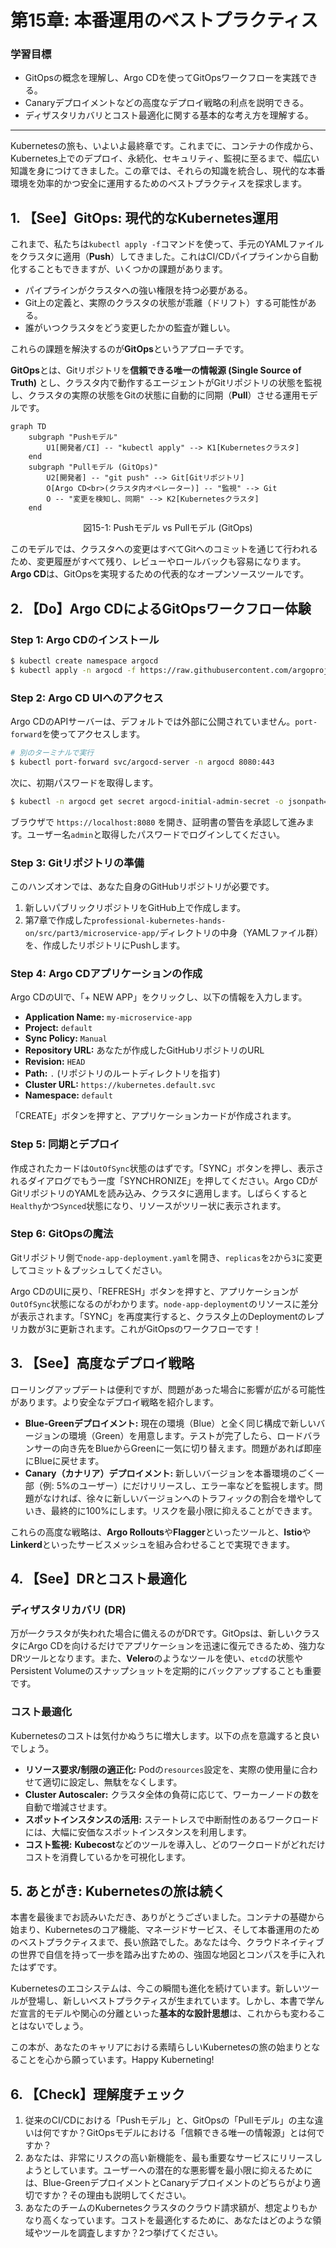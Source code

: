 # 第15章: 本番運用のベストプラクティス

### 学習目標

- GitOpsの概念を理解し、Argo CDを使ってGitOpsワークフローを実践できる。
- Canaryデプロイメントなどの高度なデプロイ戦略の利点を説明できる。
- ディザスタリカバリとコスト最適化に関する基本的な考え方を理解する。

---

Kubernetesの旅も、いよいよ最終章です。これまでに、コンテナの作成から、Kubernetes上でのデプロイ、永続化、セキュリティ、監視に至るまで、幅広い知識を身につけてきました。この章では、それらの知識を統合し、現代的な本番環境を効率的かつ安全に運用するためのベストプラクティスを探求します。

## 1. 【See】GitOps: 現代的なKubernetes運用

これまで、私たちは`kubectl apply -f`コマンドを使って、手元のYAMLファイルをクラスタに適用（**Push**）してきました。これはCI/CDパイプラインから自動化することもできますが、いくつかの課題があります。

- パイプラインがクラスタへの強い権限を持つ必要がある。
- Git上の定義と、実際のクラスタの状態が乖離（ドリフト）する可能性がある。
- 誰がいつクラスタをどう変更したかの監査が難しい。

これらの課題を解決するのが**GitOps**というアプローチです。

**GitOps**とは、Gitリポジトリを**信頼できる唯一の情報源 (Single Source of Truth)** とし、クラスタ内で動作するエージェントがGitリポジトリの状態を監視し、クラスタの実際の状態をGitの状態に自動的に同期（**Pull**）させる運用モデルです。

```mermaid
graph TD
    subgraph "Pushモデル"
        U1[開発者/CI] -- "kubectl apply" --> K1[Kubernetesクラスタ]
    end
    subgraph "Pullモデル (GitOps)"
        U2[開発者] -- "git push" --> Git[Gitリポジトリ]
        O[Argo CD<br>(クラスタ内オペレーター)] -- "監視" --> Git
        O -- "変更を検知し、同期" --> K2[Kubernetesクラスタ]
    end
```

<center>図15-1: Pushモデル vs Pullモデル (GitOps)</center>

このモデルでは、クラスタへの変更はすべてGitへのコミットを通じて行われるため、変更履歴がすべて残り、レビューやロールバックも容易になります。**Argo CD**は、GitOpsを実現するための代表的なオープンソースツールです。

## 2. 【Do】Argo CDによるGitOpsワークフロー体験

### Step 1: Argo CDのインストール

```bash
$ kubectl create namespace argocd
$ kubectl apply -n argocd -f https://raw.githubusercontent.com/argoproj/argo-cd/stable/manifests/install.yaml
```

### Step 2: Argo CD UIへのアクセス

Argo CDのAPIサーバーは、デフォルトでは外部に公開されていません。`port-forward`を使ってアクセスします。

```bash
# 別のターミナルで実行
$ kubectl port-forward svc/argocd-server -n argocd 8080:443
```

次に、初期パスワードを取得します。

```bash
$ kubectl -n argocd get secret argocd-initial-admin-secret -o jsonpath="{.data.password}" | base64 -d
```

ブラウザで `https://localhost:8080` を開き、証明書の警告を承認して進みます。ユーザー名`admin`と取得したパスワードでログインしてください。

### Step 3: Gitリポジトリの準備

このハンズオンでは、あなた自身のGitHubリポジトリが必要です。

1. 新しいパブリックリポジトリをGitHub上で作成します。
2. 第7章で作成した`professional-kubernetes-hands-on/src/part3/microservice-app/`ディレクトリの中身（YAMLファイル群）を、作成したリポジトリにPushします。

### Step 4: Argo CDアプリケーションの作成

Argo CDのUIで、「+ NEW APP」をクリックし、以下の情報を入力します。

- **Application Name:** `my-microservice-app`
- **Project:** `default`
- **Sync Policy:** `Manual`
- **Repository URL:** あなたが作成したGitHubリポジトリのURL
- **Revision:** `HEAD`
- **Path:** `.` (リポジトリのルートディレクトリを指す)
- **Cluster URL:** `https://kubernetes.default.svc`
- **Namespace:** `default`

「CREATE」ボタンを押すと、アプリケーションカードが作成されます。

### Step 5: 同期とデプロイ

作成されたカードは`OutOfSync`状態のはずです。「SYNC」ボタンを押し、表示されるダイアログでもう一度「SYNCHRONIZE」を押してください。Argo CDがGitリポジトリのYAMLを読み込み、クラスタに適用します。しばらくすると`Healthy`かつ`Synced`状態になり、リソースがツリー状に表示されます。

### Step 6: GitOpsの魔法

Gitリポジトリ側で`node-app-deployment.yaml`を開き、`replicas`を`2`から`3`に変更してコミット＆プッシュしてください。

Argo CDのUIに戻り、「REFRESH」ボタンを押すと、アプリケーションが`OutOfSync`状態になるのがわかります。`node-app-deployment`のリソースに差分が表示されます。「SYNC」を再度実行すると、クラスタ上のDeploymentのレプリカ数が3に更新されます。これがGitOpsのワークフローです！

## 3. 【See】高度なデプロイ戦略

ローリングアップデートは便利ですが、問題があった場合に影響が広がる可能性があります。より安全なデプロイ戦略を紹介します。

- **Blue-Greenデプロイメント:** 現在の環境（Blue）と全く同じ構成で新しいバージョンの環境（Green）を用意します。テストが完了したら、ロードバランサーの向き先をBlueからGreenに一気に切り替えます。問題があれば即座にBlueに戻せます。
- **Canary（カナリア）デプロイメント:** 新しいバージョンを本番環境のごく一部（例: 5%のユーザー）にだけリリースし、エラー率などを監視します。問題がなければ、徐々に新しいバージョンへのトラフィックの割合を増やしていき、最終的に100%にします。リスクを最小限に抑えることができます。

これらの高度な戦略は、**Argo Rollouts**や**Flagger**といったツールと、**Istio**や**Linkerd**といったサービスメッシュを組み合わせることで実現できます。

## 4. 【See】DRとコスト最適化

### ディザスタリカバリ (DR)

万が一クラスタが失われた場合に備えるのがDRです。GitOpsは、新しいクラスタにArgo CDを向けるだけでアプリケーションを迅速に復元できるため、強力なDRツールとなります。また、**Velero**のようなツールを使い、`etcd`の状態やPersistent Volumeのスナップショットを定期的にバックアップすることも重要です。

### コスト最適化

Kubernetesのコストは気付かぬうちに増大します。以下の点を意識すると良いでしょう。

- **リソース要求/制限の適正化:** Podの`resources`設定を、実際の使用量に合わせて適切に設定し、無駄をなくします。
- **Cluster Autoscaler:** クラスタ全体の負荷に応じて、ワーカーノードの数を自動で増減させます。
- **スポットインスタンスの活用:** ステートレスで中断耐性のあるワークロードには、大幅に安価なスポットインスタンスを利用します。
- **コスト監視:** **Kubecost**などのツールを導入し、どのワークロードがどれだけコストを消費しているかを可視化します。

## 5. あとがき: Kubernetesの旅は続く

本書を最後までお読みいただき、ありがとうございました。コンテナの基礎から始まり、Kubernetesのコア機能、マネージドサービス、そして本番運用のためのベストプラクティスまで、長い旅路でした。あなたは今、クラウドネイティブの世界で自信を持って一歩を踏み出すための、強固な地図とコンパスを手に入れたはずです。

Kubernetesのエコシステムは、今この瞬間も進化を続けています。新しいツールが登場し、新しいベストプラクティスが生まれています。しかし、本書で学んだ宣言的モデルや関心の分離といった**基本的な設計思想**は、これからも変わることはないでしょう。

この本が、あなたのキャリアにおける素晴らしいKubernetesの旅の始まりとなることを心から願っています。Happy Kuberneting!

## 6. 【Check】理解度チェック

1.  従来のCI/CDにおける「Pushモデル」と、GitOpsの「Pullモデル」の主な違いは何ですか？GitOpsモデルにおける「信頼できる唯一の情報源」とは何ですか？
2.  あなたは、非常にリスクの高い新機能を、最も重要なサービスにリリースしようとしています。ユーザーへの潜在的な悪影響を最小限に抑えるためには、Blue-GreenデプロイメントとCanaryデプロイメントのどちらがより適切ですか？その理由も説明してください。
3.  あなたのチームのKubernetesクラスタのクラウド請求額が、想定よりもかなり高くなっています。コストを最適化するために、あなたはどのような領域やツールを調査しますか？2つ挙げてください。
